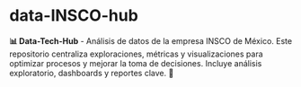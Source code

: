 # data-INSCO-hub
**📊 Data-Tech-Hub** - Análisis de datos de la empresa INSCO de México. Este repositorio centraliza exploraciones, métricas y visualizaciones para optimizar procesos y mejorar la toma de decisiones. Incluye análisis exploratorio, dashboards y reportes clave. 🚀
